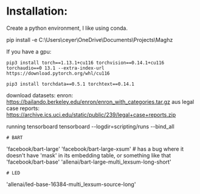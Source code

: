 # Installation:

Create a python environment, I like using conda. 

pip install -e C:\Users\ceyer\OneDrive\Documents\Projects\Maghz

If you have a gpu:
    
    pip3 install torch==1.13.1+cu116 torchvision==0.14.1+cu116 torchaudio==0 13.1 --extra-index-url https://download.pytorch.org/whl/cu116
    
    pip3 install torchdata==0.5.1 torchtext==0.14.1

download datasets: 
enron: https://bailando.berkeley.edu/enron/enron_with_categories.tar.gz
aus legal case reports: https://archive.ics.uci.edu/static/public/239/legal+case+reports.zip




running tensorboard 
tensorboard --logdir=scripting/runs --bind_all










    # BART
'facebook/bart-large'
'facebook/bart-large-xsum'  # has a bug where it doesn't have 'mask' in its embedding table, or something like that
'facebook/bart-base'
'allenai/bart-large-multi_lexsum-long-short'

    # LED
'allenai/led-base-16384-multi_lexsum-source-long'




